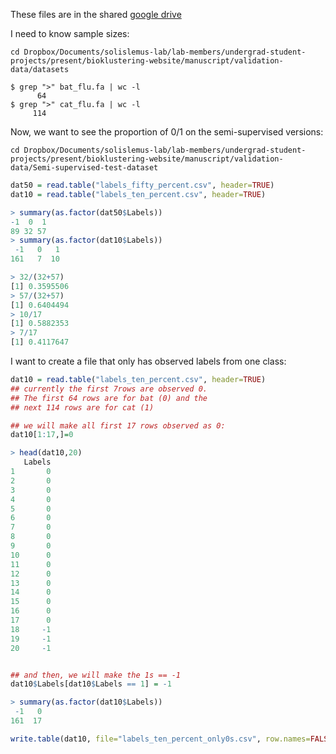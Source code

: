 These files are in the shared [google drive](https://drive.google.com/drive/u/2/folders/0AOrB5Mv4Dq5cUk9PVA)

I need to know sample sizes:
```shell
cd Dropbox/Documents/solislemus-lab/lab-members/undergrad-student-projects/present/bioklustering-website/manuscript/validation-data/datasets

$ grep ">" bat_flu.fa | wc -l
      64
$ grep ">" cat_flu.fa | wc -l
     114
```

Now, we want to see the proportion of 0/1 on the semi-supervised versions:
```shell
cd Dropbox/Documents/solislemus-lab/lab-members/undergrad-student-projects/present/bioklustering-website/manuscript/validation-data/Semi-supervised-test-dataset
```

```r
dat50 = read.table("labels_fifty_percent.csv", header=TRUE)
dat10 = read.table("labels_ten_percent.csv", header=TRUE)

> summary(as.factor(dat50$Labels))
-1  0  1 
89 32 57 
> summary(as.factor(dat10$Labels))
 -1   0   1 
161   7  10

> 32/(32+57)
[1] 0.3595506
> 57/(32+57)
[1] 0.6404494
> 10/17
[1] 0.5882353
> 7/17
[1] 0.4117647
```

I want to create a file that only has observed labels from one class:
```r
dat10 = read.table("labels_ten_percent.csv", header=TRUE)
## currently the first 7rows are observed 0. 
## The first 64 rows are for bat (0) and the
## next 114 rows are for cat (1)

## we will make all first 17 rows observed as 0:
dat10[1:17,]=0

> head(dat10,20)
   Labels
1       0
2       0
3       0
4       0
5       0
6       0
7       0
8       0
9       0
10      0
11      0
12      0
13      0
14      0
15      0
16      0
17      0
18     -1
19     -1
20     -1


## and then, we will make the 1s == -1
dat10$Labels[dat10$Labels == 1] = -1

> summary(as.factor(dat10$Labels))
 -1   0 
161  17

write.table(dat10, file="labels_ten_percent_only0s.csv", row.names=FALSE)
```